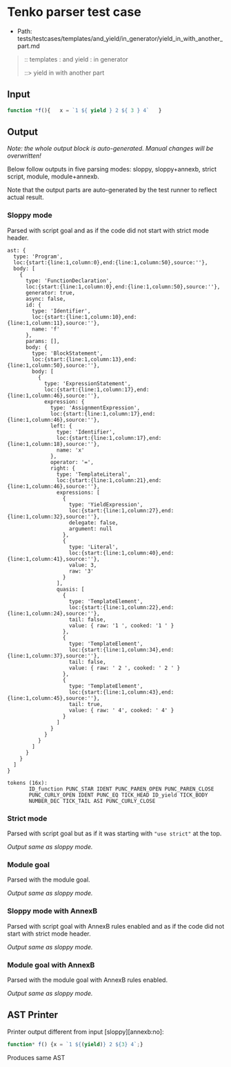 # Tenko parser test case

- Path: tests/testcases/templates/and_yield/in_generator/yield_in_with_another_part.md

> :: templates : and yield : in generator
>
> ::> yield in with another part

## Input

`````js
function *f(){   x = `1 ${ yield } 2 ${ 3 } 4`   }
`````

## Output

_Note: the whole output block is auto-generated. Manual changes will be overwritten!_

Below follow outputs in five parsing modes: sloppy, sloppy+annexb, strict script, module, module+annexb.

Note that the output parts are auto-generated by the test runner to reflect actual result.

### Sloppy mode

Parsed with script goal and as if the code did not start with strict mode header.

`````
ast: {
  type: 'Program',
  loc:{start:{line:1,column:0},end:{line:1,column:50},source:''},
  body: [
    {
      type: 'FunctionDeclaration',
      loc:{start:{line:1,column:0},end:{line:1,column:50},source:''},
      generator: true,
      async: false,
      id: {
        type: 'Identifier',
        loc:{start:{line:1,column:10},end:{line:1,column:11},source:''},
        name: 'f'
      },
      params: [],
      body: {
        type: 'BlockStatement',
        loc:{start:{line:1,column:13},end:{line:1,column:50},source:''},
        body: [
          {
            type: 'ExpressionStatement',
            loc:{start:{line:1,column:17},end:{line:1,column:46},source:''},
            expression: {
              type: 'AssignmentExpression',
              loc:{start:{line:1,column:17},end:{line:1,column:46},source:''},
              left: {
                type: 'Identifier',
                loc:{start:{line:1,column:17},end:{line:1,column:18},source:''},
                name: 'x'
              },
              operator: '=',
              right: {
                type: 'TemplateLiteral',
                loc:{start:{line:1,column:21},end:{line:1,column:46},source:''},
                expressions: [
                  {
                    type: 'YieldExpression',
                    loc:{start:{line:1,column:27},end:{line:1,column:32},source:''},
                    delegate: false,
                    argument: null
                  },
                  {
                    type: 'Literal',
                    loc:{start:{line:1,column:40},end:{line:1,column:41},source:''},
                    value: 3,
                    raw: '3'
                  }
                ],
                quasis: [
                  {
                    type: 'TemplateElement',
                    loc:{start:{line:1,column:22},end:{line:1,column:24},source:''},
                    tail: false,
                    value: { raw: '1 ', cooked: '1 ' }
                  },
                  {
                    type: 'TemplateElement',
                    loc:{start:{line:1,column:34},end:{line:1,column:37},source:''},
                    tail: false,
                    value: { raw: ' 2 ', cooked: ' 2 ' }
                  },
                  {
                    type: 'TemplateElement',
                    loc:{start:{line:1,column:43},end:{line:1,column:45},source:''},
                    tail: true,
                    value: { raw: ' 4', cooked: ' 4' }
                  }
                ]
              }
            }
          }
        ]
      }
    }
  ]
}

tokens (16x):
       ID_function PUNC_STAR IDENT PUNC_PAREN_OPEN PUNC_PAREN_CLOSE
       PUNC_CURLY_OPEN IDENT PUNC_EQ TICK_HEAD ID_yield TICK_BODY
       NUMBER_DEC TICK_TAIL ASI PUNC_CURLY_CLOSE
`````

### Strict mode

Parsed with script goal but as if it was starting with `"use strict"` at the top.

_Output same as sloppy mode._

### Module goal

Parsed with the module goal.

_Output same as sloppy mode._

### Sloppy mode with AnnexB

Parsed with script goal with AnnexB rules enabled and as if the code did not start with strict mode header.

_Output same as sloppy mode._

### Module goal with AnnexB

Parsed with the module goal with AnnexB rules enabled.

_Output same as sloppy mode._

## AST Printer

Printer output different from input [sloppy][annexb:no]:

````js
function* f() {x = `1 ${(yield)} 2 ${3} 4`;}
````

Produces same AST
